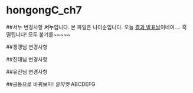 # hongongC_ch7

##서누 변경사항
**서누**입니다. 본 파일은 나이순입니다.
오늘 <u>결과 발표날</u>이네여.... 흑 떨립니다!
모두 붙기를~~~~~

##갱갱님 변경사항

##진태님 변경사항

##유진님 변경사항

##공동으로 바꿔보자!
_알파벳_
ABCDEFG
